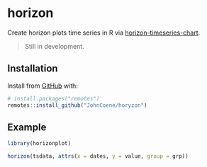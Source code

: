 <!-- badges: start -->
<!-- badges: end -->

# horizon

Create horizon plots time series in R via [horizon-timeseries-chart](https://github.com/vasturiano/horizon-timeseries-chart).

> Still in development.

## Installation

Install from [GitHub](https://github.com/) with:

``` r
# install.packages("remotes")
remotes::install_github("JohnCoene/horyzon")
```

## Example

```r
library(horizonplot)

horizon(tsdata, attrs(x = dates, y = value, group = grp))
```
